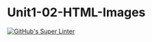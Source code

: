 # Unit1-02-HTML-Images
[![GitHub's Super Linter](https://github.com/ICS20-Programming-LilyC/-Unit1-02-HTML-Images/workflows/GitHub's%20Super%20Linter/badge.svg)](https://github.com/ICS20-Programming-LilyC/-Unit1-02-HTML-Images/actions)